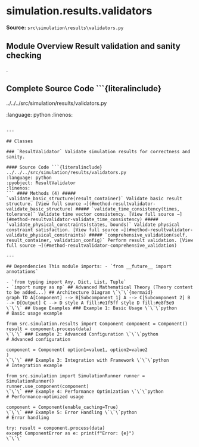 # simulation.results.validators

**Source:** `src\simulation\results\validators.py`

## Module Overview Result validation and sanity checking

.

## Complete Source Code ```{literalinclude}

../../../src/simulation/results/validators.py


:language: python
:linenos:
```

---

## Classes

### `ResultValidator` Validate simulation results for correctness and sanity.

#### Source Code ```{literalinclude} ../../../src/simulation/results/validators.py
:language: python
:pyobject: ResultValidator
:linenos:
``` #### Methods (4) ##### `validate_basic_structure(result_container)` Validate basic result structure. [View full source →](#method-resultvalidator-validate_basic_structure) ##### `validate_time_consistency(times, tolerance)` Validate time vector consistency. [View full source →](#method-resultvalidator-validate_time_consistency) ##### `validate_physical_constraints(states, bounds)` Validate physical constraint satisfaction. [View full source →](#method-resultvalidator-validate_physical_constraints) ##### `comprehensive_validation(self, result_container, validation_config)` Perform result validation. [View full source →](#method-resultvalidator-comprehensive_validation)

---

## Dependencies This module imports: - `from __future__ import annotations`

- `from typing import Any, Dict, List, Tuple`
- `import numpy as np` ## Advanced Mathematical Theory (Theory content to be added...) ## Architecture Diagram \`\`\`{mermaid}
graph TD A[Component] --> B[Subcomponent 1] A --> C[Subcomponent 2] B --> D[Output] C --> D style A fill:#e1f5ff style D fill:#e8f5e9
\`\`\` ## Usage Examples ### Example 1: Basic Usage \`\`\`python
# Basic usage example

from src.simulation.results import Component component = Component()
result = component.process(data)
\`\`\` ### Example 2: Advanced Configuration \`\`\`python
# Advanced configuration

component = Component( option1=value1, option2=value2
)
\`\`\` ### Example 3: Integration with Framework \`\`\`python
# Integration example

from src.simulation import SimulationRunner runner = SimulationRunner()
runner.use_component(component)
\`\`\` ### Example 4: Performance Optimization \`\`\`python
# Performance-optimized usage

component = Component(enable_caching=True)
\`\`\` ### Example 5: Error Handling \`\`\`python
# Error handling

try: result = component.process(data)
except ComponentError as e: print(f"Error: {e}")
\`\`\` 
